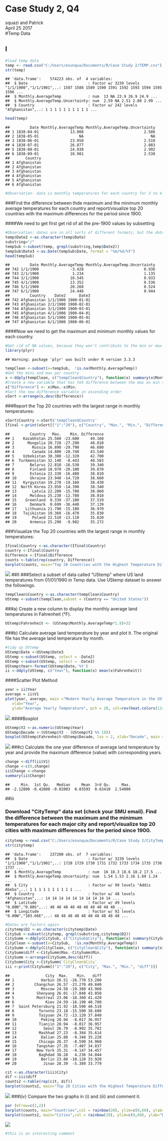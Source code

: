 # Case Study 2, Q4
squazi and Patrick  
April 25 2017  
#Temp Data
## I

```r
#load temp data
temp <- read.csv("C:/Users/esunqua/Documents/R/Case Study 2/TEMP.csv")
str(temp)
```

```
## 'data.frame':	574223 obs. of  4 variables:
##  $ Date                           : Factor w/ 3239 levels "1/1/1900","1/1/1901",..: 1587 1588 1589 1590 1591 1592 1593 1594 1595 1596 ...
##  $ Monthly.AverageTemp            : num  13 NA 23.9 26.9 24.9 ...
##  $ Monthly.AverageTemp.Uncertainty: num  2.59 NA 2.51 2.88 2.99 ...
##  $ Country                        : Factor w/ 242 levels "Afghanistan",..: 1 1 1 1 1 1 1 1 1 1 ...
```

```r
head(temp)
```

```
##         Date Monthly.AverageTemp Monthly.AverageTemp.Uncertainty
## 1 1838-04-01              13.008                           2.586
## 2 1838-05-01                  NA                              NA
## 3 1838-06-01              23.950                           2.510
## 4 1838-07-01              26.877                           2.883
## 5 1838-08-01              24.938                           2.992
## 6 1838-09-01              18.981                           2.538
##       Country
## 1 Afghanistan
## 2 Afghanistan
## 3 Afghanistan
## 4 Afghanistan
## 5 Afghanistan
## 6 Afghanistan
```

```r
#Observation- data is monthly temperatures for each country for 3 to 4 centuries
```
###Find the difference between thde maximum and the minimum monthly average temperatures for each country and report/visualize top 20 countries with the maximum differences for the period since 1900.

####We need to get first get rid of all the pre-1900 values by subsetting

```r
#Observation: dates are in all sorts of different formats, but the dates that I want (the 1900+ dates) have "/" instead of "-"
temp$Date2 <-as.character(temp$Date)
substring="/"
tempSub <-subset(temp, grepl(substring,temp$Date2))
tempSub$Date3 <-as.Date(tempSub$Date, format = "%m/%d/%Y")
head(tempSub)
```

```
##         Date Monthly.AverageTemp Monthly.AverageTemp.Uncertainty
## 742 1/1/1900              -3.428                           0.936
## 743 2/1/1900               1.234                           1.135
## 744 3/1/1900              10.545                           0.933
## 745 4/1/1900              13.352                           0.536
## 746 5/1/1900              20.260                           0.524
## 747 6/1/1900              24.448                           0.944
##         Country    Date2      Date3
## 742 Afghanistan 1/1/1900 1900-01-01
## 743 Afghanistan 2/1/1900 1900-02-01
## 744 Afghanistan 3/1/1900 1900-03-01
## 745 Afghanistan 4/1/1900 1900-04-01
## 746 Afghanistan 5/1/1900 1900-05-01
## 747 Afghanistan 6/1/1900 1900-06-01
```
####Now we need to get the maximum and minimum monthly values for each country.

```r
#Get rid of NA values, because they won't contribute to the min or max
library(plyr)
```

```
## Warning: package 'plyr' was built under R version 3.3.3
```

```r
tempClean <-subset(x=tempSub,  !is.na(Monthly.AverageTemp))
#Get the mins and max per country
x <-ddply(tempClean, c("tempClean$Country"), function(x) summary(x$Monthly.AverageTemp))
#Create a new variable that has teh difference between the max an min temperatures per country
x["Difference"] <- x$Max.-x$Min.
#Sort the new difference variable in ascending order
xSort <-arrange(x,desc(Difference))
```
###Report the Top 20 countries with the largest range in monthly temperatures:

```r
xSort$Country <-xSort$'tempClean$Country'
Ifinal <-print(xSort[("1":"20"), c("Country", "Max.", "Min.", "Difference")])
```

```
##         Country   Max.    Min. Difference
## 1    Kazakhstan 25.560 -23.600     49.160
## 2      Mongolia 20.720 -27.290     48.010
## 3        Russia 16.890 -29.790     46.680
## 4        Canada 14.800 -28.740     43.540
## 5    Uzbekistan 30.380 -12.320     42.700
## 6  Turkmenistan 32.140  -8.443     40.583
## 7       Belarus 22.810 -16.530     39.340
## 8       Finland 18.970 -20.100     39.070
## 9       Estonia 22.330 -16.480     38.810
## 10      Ukraine 23.940 -14.720     38.660
## 11   Kyrgyzstan 19.270 -19.160     38.430
## 12  North Korea 23.950 -14.390     38.340
## 13       Latvia 22.280 -15.780     38.060
## 14      Moldova 25.230 -12.780     38.010
## 15    Greenland  0.339 -37.180     37.519
## 16      Denmark  0.699 -36.440     37.139
## 17    Lithuania 21.790 -15.180     36.970
## 18   Tajikistan 19.360 -16.470     35.830
## 19       Poland 22.510 -13.110     35.620
## 20      Armenia 25.290  -9.982     35.272
```
###Visualize the Top 20 countries with the largest range in monthly temperatures:

```r
Ifinal$Country <-as.character(Ifinal$Country)
country <-Ifinal$Country
Difference <-Ifinal$Difference
counts <-table(rep(country, Difference))
barplot(counts, main="Top 20 Countries with the Highest Temperature Difference",col = rainbow(20), ylim=c(0,50), ylab="Diff of Monthly Avg. Temps.", las=2)
```

![](Case_Study_2_Question_4_files/figure-html/unnamed-chunk-5-1.png)<!-- -->
##II
###Select a subset of data called "UStemp" where US land temperatures from 01/01/1990 in Temp data. Use UStemp dataset to answer the followings.

```r
tempClean$Country <-as.character(tempClean$Country)
UStemp <-subset(tempClean,subset = (Country == "United States"))
```
###a) Create a new column to display the monthly average land temperatures in Fahrenheit (°F).

```r
UStemp$Fahrenheit <- (UStemp$Monthly.AverageTemp*1.8)+32
```
###b) Calculate average land temperature by year and plot it. The original file has the average land temperature by month.

```r
#tidy up UStemp
UStemp$Date <-UStemp$Date3
UStemp <-subset(UStemp, select = -Date2)
UStemp <-subset(UStemp, select = -Date3)
UStemp$Year<-format(UStemp$Date,'%Y')
ii <-ddply(UStemp, c("Year"), function(x) mean(x$Fahrenheit))
```
####Scatter Plot Method

```r
year = ii$Year       
average = ii$V1         
plot(year, average, main ="Modern Yearly Average Temperature in the US", 
   xlab="Year",       
   ylab="Average Yearly Temperature", pch = 20, col=rev(heat.colors(114)))
```

![](Case_Study_2_Question_4_files/figure-html/unnamed-chunk-9-1.png)<!-- -->
####Boxplot

```r
UStemp$Y2 <-as.numeric(UStemp$Year)
UStemp$Decade <-(UStemp$Y2 - (UStemp$Y2 %% 10))
boxplot(UStemp$Fahrenheit~UStemp$Decade, las = 2, xlab="Decade", main ="Average Temperature in the US", col=rev(heat.colors(12)))
```

![](Case_Study_2_Question_4_files/figure-html/unnamed-chunk-10-1.png)<!-- -->
###c) Calculate the one year difference of average land temperature by year and provide the maximum difference (value) with corresponding years.

```r
change <-diff(ii$V1)
change <-c(0,change)
ii$Change <-change
summary(ii$Change)
```

```
##     Min.  1st Qu.   Median     Mean  3rd Qu.     Max. 
## -2.12800 -0.42800 -0.02003  0.03593  0.63410  2.54000
```
##iii
### Download "CityTemp" data set (check your SMU email). Find the difference between the maximum and the minimum temperatures for each major city and report/visualize top 20 cities with maximum differences for the period since 1900.

```r
citytemp <-read.csv("C:/Users/esunqua/Documents/R/Case Study 2/CityTemp.csv")
str(citytemp)
```

```
## 'data.frame':	237200 obs. of  7 variables:
##  $ Date                           : Factor w/ 3239 levels "1/1/1900","1/1/1901",..: 1728 1729 1730 1731 1732 1733 1734 1735 1736 1737 ...
##  $ Monthly.AverageTemp            : num  16 18.3 18.6 18.2 17.5 ...
##  $ Monthly.AverageTemp.Uncertainty: num  1.54 1.53 2.16 1.69 1.24 ...
##  $ City                           : Factor w/ 99 levels "Addis Abeba",..: 1 1 1 1 1 1 1 1 1 1 ...
##  $ Country                        : Factor w/ 48 levels "Afghanistan",..: 14 14 14 14 14 14 14 14 14 14 ...
##  $ Latitude                       : Factor w/ 49 levels "0.80N","0.80S",..: 48 48 48 48 48 48 48 48 48 48 ...
##  $ Longitude                      : Factor w/ 92 levels "0.00W","103.66E",..: 48 48 48 48 48 48 48 48 48 48 ...
```

```r
#Dates are factors again
citytemp$D2 <-as.character(citytemp$Date)
CitySub <-subset(citytemp, grepl(substring,citytemp$D2))
CitySumm <-ddply(CitySub, c("CitySub$City"), function(x) summary(CitySub$Monthly.AverageTemp))
CityClean <-subset(x=CitySub,  !is.na(Monthly.AverageTemp))
CitySumm <-ddply(CityClean, c("CityClean$City"), function(x) summary(x$Monthly.AverageTemp))
CitySumm$diff <-CitySumm$Max.-CitySumm$Min.
CitySumm <-arrange(CitySumm,desc(diff))
CitySumm$City <-CitySumm$`CityClean$City`
iii <-print(CitySumm[("1":"20"), c("City", "Max.", "Min.", "diff")])
```

```
##                City  Max.    Min.   diff
## 1            Harbin 26.51 -26.770 53.280
## 2         Changchun 26.57 -23.270 49.840
## 3            Moscow 24.58 -19.380 43.960
## 4          Shenyang 26.01 -17.040 43.050
## 5          Montreal 23.06 -18.360 41.420
## 6              Kiev 24.59 -16.190 40.780
## 7  Saint Petersburg 21.92 -18.590 40.510
## 8           Toronto 23.18 -15.500 38.680
## 9           Taiyuan 24.72 -13.120 37.840
## 10           Peking 28.94  -8.017 36.957
## 11          Tianjin 28.94  -8.017 36.957
## 12            Seoul 26.79  -8.992 35.782
## 13          Mashhad 27.23  -8.384 35.614
## 14           Dalian 25.88  -9.348 35.228
## 15          Chicago 26.37  -8.590 34.960
## 16         Tangshan 27.35  -7.487 34.837
## 17         New York 25.31  -9.147 34.457
## 18          Baghdad 38.28   4.236 34.044
## 19           Berlin 23.80 -10.120 33.920
## 20            Jinan 28.39  -5.389 33.779
```

```r
cit <-as.character(iii$City)
dif <-iii$diff
counts2 <-table(rep(cit, dif))
barplot(counts2, main="Top 20 Cities with the Highest Temperature Difference",col = rainbow(20), ylim=c(0,55), ylab="Diff of Monthly Avg. Temps.", las=2)
```

![](Case_Study_2_Question_4_files/figure-html/unnamed-chunk-12-1.png)<!-- -->
###(iv) Compare the two graphs in (i) and (iii) and comment it.

```r
par (mfrow=c(1,2))
barplot(counts, main="Countries",col = rainbow(20), ylim=c(0,60), ylab="Diff of Monthly Avg. Temps.", las=2)
barplot(counts2, main="Cities",col = rainbow(20), ylim=c(0,60), ylab="Diff of Monthly Avg. Temps.", las=2)
```

![](Case_Study_2_Question_4_files/figure-html/unnamed-chunk-13-1.png)<!-- -->

```r
#this is an interesting comment
```
